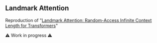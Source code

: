 ## Landmark Attention

Reproduction of "[Landmark Attention: Random-Access Infinite Context Length for Transformers](https://arxiv.org/abs/2305.16300)"

:warning: Work in progress :warning:
